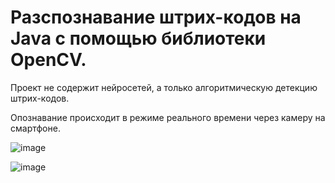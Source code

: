 # Разспознавание штрих-кодов на Java с помощью библиотеки OpenCV.

Проект не содержит нейросетей, а только алгоритмическую детекцию штрих-кодов. 

Опознавание происходит в режиме реального времени через камеру на смартфоне.



![image](https://github.com/user-attachments/assets/a195fe0a-8ee2-4b67-9096-01945aed35d9)



![image](https://github.com/user-attachments/assets/7dfca08c-01f7-4a50-b222-576de016748c)
